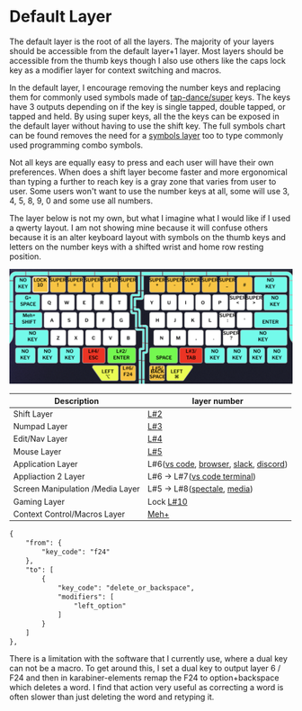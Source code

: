 # Default Layer

The default layer is the root of all the layers. The majority of your layers should be accessible from the default layer+1 layer. Most layers should be accessible from the thumb keys though I also use others like the caps lock key as a modifier layer for context switching and macros.

In the default layer, I encourage removing the number keys and replacing them for commonly used symbols made of [tap-dance/super](../../ch-3-layer-activators/3.6-tap-dance-super-keys.md) keys. The keys have 3 outputs depending on if the key is single tapped, double tapped, or tapped and held. By using super keys, all the the keys can be exposed in the default layer without having to use the shift key. The full symbols chart can be found removes the need for a [symbols layer](symbols-layer.md) too to type commonly used programming combo symbols.

Not all keys are equally easy to press and each user will have their own preferences. When does a shift layer become faster and more ergonomical than typing a further to reach key is a gray zone that varies from user to user. Some users won't want to use the number keys at all, some will use 3, 4, 5, 8, 9, 0 and some use all numbers.

The layer below is not my own, but what I imagine what I would like if I used a qwerty layout. I am not showing mine because it will confuse others because it is an alter keyboard layout with symbols on the thumb keys and letters on the number keys with a shifted wrist and home row resting position.&#x20;

![Default qwerty Layer](<../../.gitbook/assets/Screen Shot 2022-05-30 at 8.08.05 AM.png>)

| Description                      | layer number                                                                                                        |
| -------------------------------- | ------------------------------------------------------------------------------------------------------------------- |
| Shift Layer                      | [L#2](shift-layer.md)                                                                                               |
| Numpad Layer                     | [L#3](numpad-layer.md)                                                                                              |
| Edit/Nav Layer                   | [L#4](editing-and-navigating-layer.md)                                                                              |
| Mouse Layer                      | [L#5](mouse-layer.md)                                                                                               |
| Application Layer                | L#6([vs code](vs-code-layer.md), [browser](browser-layer.md), [slack](slack-layer.md), [discord](discord-layer.md)) |
| Appliaction 2 Layer              | L#6 -> L#7([vs code terminal](vs-code-layer.md))                                                                    |
| Screen Manipulation /Media Layer | L#5 -> L#8([spectale](screen-management-layer.md), [media](media-layer.md))                                         |
| Gaming Layer                     | Lock [L#10](gaming-layer.md)                                                                                        |
| Context Control/Macros Layer     | [Meh+](context-control-macro-layer.md)                                                                              |



```
{
    "from": {
        "key_code": "f24"
    },
    "to": [
        {
            "key_code": "delete_or_backspace",
            "modifiers": [
                "left_option"
            ]
        }
    ]
},
```

There is a limitation with the software that I currently use, where a dual key can not be a macro. To get around this, I set a dual key to output layer 6 / F24 and then in karabiner-elements remap the F24 to option+backspace which deletes a word. I find that action very useful as correcting a word is often slower than just deleting the word and retyping it.

